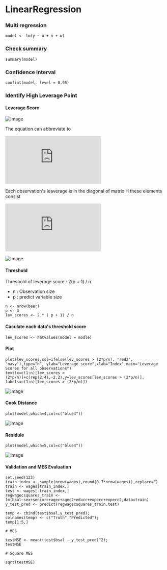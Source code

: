 #  LinearRegression

### Multi regression
```
model <- lm(y ~ u + v + w)
```

### Check summary
```
summary(model)
```


### Confidence Interval
```
confint(model, level = 0.95)
```


### Identify High Leverage Point

#### Leverage Score 

![image](https://note.youdao.com/yws/public/resource/0e29b13ca4589bcb98e3c7e0e7314081/xmlnote/F1ACB33FCBEA4F7AA2D5F2A18DC6F6CD/59302)

The equation can abbreviate to 

![image](https://latex.codecogs.com/gif.latex?%5Cwidehat%7By%7D%20%3D%20Hy)

Each observation's leaverage is in the diagonal of matrix H 
these elements consist 

![image](https://latex.codecogs.com/gif.latex?%5CLARGE%20h_%7Bii%7D)

![image](https://note.youdao.com/yws/public/resource/0e29b13ca4589bcb98e3c7e0e7314081/xmlnote/0E35D88EAD754ED5B9210F417F4E06D0/59304)

#### Threshold

Threshold of leverage score  : 2(p + 1) / n

- n : Observation size
- p : predict variable size

```
n <- nrow(beer)
p <- 3
lev_scores <- 2 * ( p + 1) / n

```

#### Caculate each data's threshold score 
```
lev_scores <- hatvalues(model = modle)
```


#### Plot 
```
plot(lev_scores,col=ifelse(lev_scores > (2*p/n), 'red2', 'navy'),type="h", ylab="Leverage score",xlab="Index",main="Leverage Scores for all observations") 
text(x=c(1:n)[lev_scores > (2*p/n)]+c(rep(2,4),-2,2),y=lev_scores[lev_scores > (2*p/n)], labels=c(1:n)[lev_scores > (2*p/n)])
```
![image](https://note.youdao.com/yws/public/resource/0e29b13ca4589bcb98e3c7e0e7314081/xmlnote/30AA4E789ECC462390FC36537AC6E58C/59310)


#### Cook Distance
```
plot(model,which=4,col=c("blue4"))
```

![image](https://note.youdao.com/yws/public/resource/0e29b13ca4589bcb98e3c7e0e7314081/xmlnote/5050725C5D354E34B97E419A272FABB0/59308)



#### Residule
```
plot(model,which=5,col=c("blue4"))
```
![image](https://note.youdao.com/yws/public/resource/0e29b13ca4589bcb98e3c7e0e7314081/xmlnote/B48F81B3436D4990B97C7C9DB4FB6842/59306)

#### Validation and MES Evaluation


```
set.seed(123) 
train_index <- sample(nrow(wages),round(0.7*nrow(wages)),replace=F) 
train <- wages[train_index,] 
test <- wages[-train_index,] 
regwagecsquares_train <- lm(bsal~sex+seniorc+agec+agec2+educc+experc+experc2,data=train) 
y_test_pred <- predict(regwagecsquares_train,test) 

temp <- cbind(test$bsal,y_test_pred); 
colnames(temp) <- c("Truth","Predicted"); 
temp[1:5,]

# MES 

testMSE <- mean((test$bsal - y_test_pred)^2); 
testMSE

# Square MES 

sqrt(testMSE)
```








